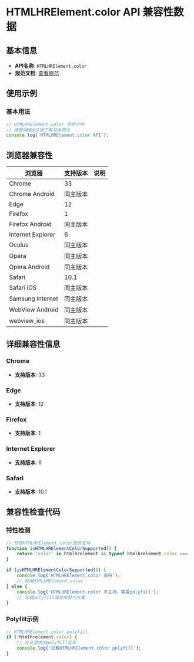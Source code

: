 # HTMLHRElement.color API 兼容性数据

## 基本信息

- **API名称**: `HTMLHRElement.color`
- **规范文档**: [查看规范](https://html.spec.whatwg.org/multipage/obsolete.html#dom-hr-color)

## 使用示例

### 基本用法

```javascript
// HTMLHRElement.color 使用示例
// 请查阅MDN文档了解具体用法
console.log('HTMLHRElement.color API');
```

## 浏览器兼容性

| 浏览器 | 支持版本 | 说明 |
|--------|----------|------|
| Chrome | 33 |  |
| Chrome Android | 同主版本 |  |
| Edge | 12 |  |
| Firefox | 1 |  |
| Firefox Android | 同主版本 |  |
| Internet Explorer | 6 |  |
| Oculus | 同主版本 |  |
| Opera | 同主版本 |  |
| Opera Android | 同主版本 |  |
| Safari | 10.1 |  |
| Safari iOS | 同主版本 |  |
| Samsung Internet | 同主版本 |  |
| WebView Android | 同主版本 |  |
| webview_ios | 同主版本 |  |

## 详细兼容性信息

### Chrome

- **支持版本**: 33

### Edge

- **支持版本**: 12

### Firefox

- **支持版本**: 1

### Internet Explorer

- **支持版本**: 6

### Safari

- **支持版本**: 10.1

## 兼容性检查代码

### 特性检测

```javascript
// 检查HTMLHRElement.color是否支持
function isHTMLHRElementColorSupported() {
    return 'color' in htmlhrelement && typeof htmlhrelement.color === 'function';
}

if (isHTMLHRElementColorSupported()) {
    console.log('HTMLHRElement.color 支持');
    // 使用HTMLHRElement.color
} else {
    console.log('HTMLHRElement.color 不支持，需要polyfill');
    // 加载polyfill或使用替代方案
}
```

### Polyfill示例

```javascript
// HTMLHRElement.color polyfill
if (!htmlhrelement.color) {
    // 在这里添加polyfill实现
    console.log('加载HTMLHRElement.color polyfill');
}
```

